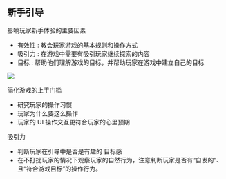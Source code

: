 ## 新手引导

影响玩家新手体验的主要因素
- 有效性 : 教会玩家游戏的基本规则和操作方式
- 吸引力 : 在游戏中需要有吸引玩家继续探索的内容
- 目标 : 帮助他们理解游戏的目标，并帮助玩家在游戏中建立自己的目标

![](https://di.gameres.com/attachment/forum/202404/18/091040yt3vnnpcat8tz3vt.png)

简化游戏的上手门槛
- 研究玩家的操作习惯
- 玩家为什么要这么操作
- 玩家的 UI 操作交互更符合玩家的心里预期

吸引力
 - 判断玩家在引导中是否是有趣的
目标感
- 在不打扰玩家的情况下观察玩家的自然行为，注意判断玩家是否有“自发的”、且“符合游戏目标”的操作行为。